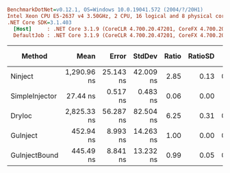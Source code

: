 ``` ini

BenchmarkDotNet=v0.12.1, OS=Windows 10.0.19041.572 (2004/?/20H1)
Intel Xeon CPU E5-2637 v4 3.50GHz, 2 CPU, 16 logical and 8 physical cores
.NET Core SDK=3.1.403
  [Host]     : .NET Core 3.1.9 (CoreCLR 4.700.20.47201, CoreFX 4.700.20.47203), X64 RyuJIT
  DefaultJob : .NET Core 3.1.9 (CoreCLR 4.700.20.47201, CoreFX 4.700.20.47203), X64 RyuJIT


```
|         Method |        Mean |     Error |    StdDev | Ratio | RatioSD |  Gen 0 | Gen 1 | Gen 2 | Allocated |
|--------------- |------------:|----------:|----------:|------:|--------:|-------:|------:|------:|----------:|
|        Ninject | 1,290.96 ns | 25.143 ns | 42.009 ns |  2.85 |    0.13 | 0.1354 |     - |     - |    1064 B |
| SimpleInjector |    27.44 ns |  0.517 ns |  0.483 ns |  0.06 |    0.00 |      - |     - |     - |         - |
|         DryIoc | 2,825.33 ns | 56.287 ns | 82.504 ns |  6.25 |    0.31 | 0.3967 |     - |     - |    3120 B |
|       GuInject |   452.94 ns |  8.993 ns | 14.263 ns |  1.00 |    0.00 | 0.0467 |     - |     - |     368 B |
|  GuInjectBound |   445.49 ns |  8.841 ns | 13.232 ns |  0.99 |    0.05 | 0.0467 |     - |     - |     368 B |
